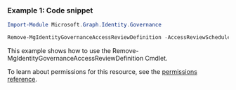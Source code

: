 ### Example 1: Code snippet

```powershellImport-Module Microsoft.Graph.Identity.Governance

Remove-MgIdentityGovernanceAccessReviewDefinition -AccessReviewScheduleDefinitionId $accessReviewScheduleDefinitionId
```
This example shows how to use the Remove-MgIdentityGovernanceAccessReviewDefinition Cmdlet.
To learn about permissions for this resource, see the [permissions reference](/graph/permissions-reference).

